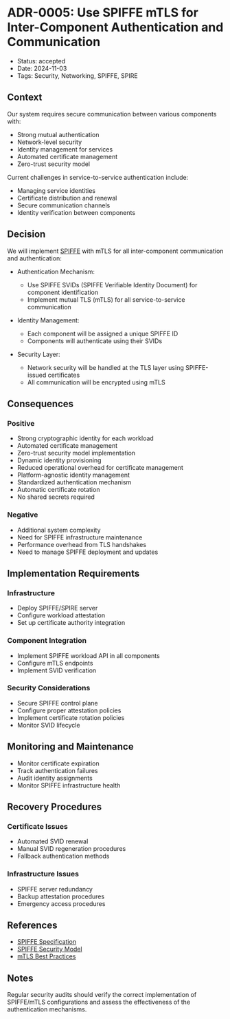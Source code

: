 # ADR-0005: Use SPIFFE mTLS for Inter-Component Authentication and Communication

- Status: accepted
- Date: 2024-11-03
- Tags: Security, Networking, SPIFFE, SPIRE

## Context

Our system requires secure communication between various components with:
- Strong mutual authentication
- Network-level security
- Identity management for services
- Automated certificate management
- Zero-trust security model

Current challenges in service-to-service authentication include:
- Managing service identities
- Certificate distribution and renewal
- Secure communication channels
- Identity verification between components

## Decision

We will implement [SPIFFE][spiffe] with mTLS for all inter-component 
communication and authentication:

[spiffe]: https://spiffe.io/

* Authentication Mechanism:
  - Use SPIFFE SVIDs (SPIFFE Verifiable Identity Document) for component identification
  - Implement mutual TLS (mTLS) for all service-to-service communication

* Identity Management:
  - Each component will be assigned a unique SPIFFE ID
  - Components will authenticate using their SVIDs

* Security Layer:
  - Network security will be handled at the TLS layer using SPIFFE-issued certificates
  - All communication will be encrypted using mTLS

## Consequences

### Positive
- Strong cryptographic identity for each workload
- Automated certificate management
- Zero-trust security model implementation
- Dynamic identity provisioning
- Reduced operational overhead for certificate management
- Platform-agnostic identity management
- Standardized authentication mechanism
- Automatic certificate rotation
- No shared secrets required

### Negative
- Additional system complexity
- Need for SPIFFE infrastructure maintenance
- Performance overhead from TLS handshakes
- Need to manage SPIFFE deployment and updates

## Implementation Requirements

### Infrastructure
- Deploy SPIFFE/SPIRE server
- Configure workload attestation
- Set up certificate authority integration

### Component Integration
- Implement SPIFFE workload API in all components
- Configure mTLS endpoints
- Implement SVID verification

### Security Considerations
- Secure SPIFFE control plane
- Configure proper attestation policies
- Implement certificate rotation policies
- Monitor SVID lifecycle

## Monitoring and Maintenance
- Monitor certificate expiration
- Track authentication failures
- Audit identity assignments
- Monitor SPIFFE infrastructure health

## Recovery Procedures

### Certificate Issues
- Automated SVID renewal
- Manual SVID regeneration procedures
- Fallback authentication methods

### Infrastructure Issues
- SPIFFE server redundancy
- Backup attestation procedures
- Emergency access procedures

## References
- [SPIFFE Specification](https://spiffe.io/specs/)
- [SPIFFE Security Model](https://spiffe.io/docs/latest/spiffe-about/spiffe-concepts/)
- [mTLS Best Practices](https://www.ietf.org/rfc/rfc5246.txt)

## Notes

Regular security audits should verify the correct implementation of SPIFFE/mTLS 
configurations and assess the effectiveness of the authentication mechanisms.
